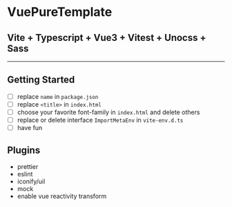 # VuePureTemplate

##  Vite + Typescript + Vue3 + Vitest + Unocss + Sass

---

## Getting Started
- [ ] replace `name` in `package.json`
- [ ] replace `<title>` in `index.html`
- [ ] choose your favorite font-family in `index.html` and delete others
- [ ] replace or delete interface `ImportMetaEnv` in `vite-env.d.ts`
- [ ] have fun

## Plugins

- prettier
- eslint
- iconify/uil
- mock
- enable vue reactivity transform